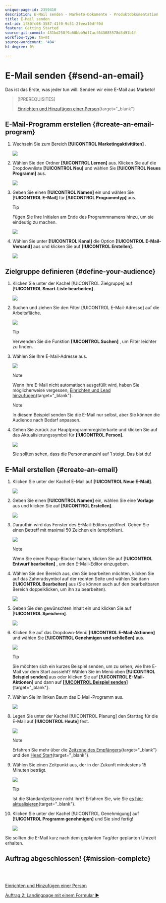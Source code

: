 ```yaml
---
unique-page-id: 2359410
description: E-Mail senden - Marketo-Dokumente - Produktdokumentation
title: E-Mail senden
exl-id: 1f80fc08-3587-41f0-9c51-2feea10dff0d
feature: Getting Started
source-git-commit: 431bd258f9a68bbb9df7acf043085578d3d91b1f
workflow-type: tm+mt
source-wordcount: '404'
ht-degree: 0%

---
```


# E-Mail senden {#send-an-email}

Das ist das Erste, was jeder tun will. Senden wir eine E-Mail aus Marketo!

>[!PREREQUISITES]
>
>[Einrichten und Hinzufügen einer Person](/help/marketo/getting-started/quick-wins/get-set-up-and-add-a-person.md){target="_blank"}

## E-Mail-Programm erstellen {#create-an-email-program}

1. Wechseln Sie zum Bereich **[!UICONTROL Marketingaktivitäten]** .

   ![](assets/send-an-email-1.png)

1. Wählen Sie den Ordner **[!UICONTROL Lernen]** aus. Klicken Sie auf die Dropdownliste **[!UICONTROL Neu]** und wählen Sie **[!UICONTROL Neues Programm]** aus.

   ![](assets/send-an-email-2.png)

1. Geben Sie einen **[!UICONTROL Namen]** ein und wählen Sie **[!UICONTROL E-Mail]** für **[!UICONTROL Programmtyp]** aus.

   >[!TIP]
   >
   >Fügen Sie Ihre Initialen am Ende des Programmnamens hinzu, um sie eindeutig zu machen.

   ![](assets/send-an-email-3.png)

1. Wählen Sie unter **[!UICONTROL Kanal]** die Option **[!UICONTROL E-Mail-Versand]** aus und klicken Sie auf **[!UICONTROL Erstellen]**.

   ![](assets/send-an-email-4.png)

## Zielgruppe definieren {#define-your-audience}

1. Klicken Sie unter der Kachel [!UICONTROL Zielgruppe] auf **[!UICONTROL Smart-Liste bearbeiten]** .

   ![](assets/send-an-email-5.png)

1. Suchen und ziehen Sie den Filter [!UICONTROL E-Mail-Adresse] auf die Arbeitsfläche.

   ![](assets/send-an-email-6.png)

   >[!TIP]
   >
   >Verwenden Sie die Funktion **[!UICONTROL Suchen]** , um Filter leichter zu finden.

1. Wählen Sie Ihre E-Mail-Adresse aus.

   ![](assets/send-an-email-7.png)

   >[!NOTE]
   >
   >Wenn Ihre E-Mail nicht automatisch ausgefüllt wird, haben Sie möglicherweise vergessen, [Einrichten und Lead hinzufügen](/help/marketo/getting-started/quick-wins/get-set-up-and-add-a-person.md){target="_blank"}.

   >[!NOTE]
   >
   >In diesem Beispiel senden Sie die E-Mail nur selbst, aber Sie können die Audience nach Bedarf anpassen.

1. Gehen Sie zurück zur Hauptprogrammregisterkarte und klicken Sie auf das Aktualisierungssymbol für **[!UICONTROL Person]**.

   ![](assets/send-an-email-8.png)

   Sie sollten sehen, dass die Personenanzahl auf 1 steigt. Das bist du!

## E-Mail erstellen {#create-an-email}

1. Klicken Sie unter der Kachel E-Mail auf **[!UICONTROL Neue E-Mail]**.

   ![](assets/send-an-email-9.png)

1. Geben Sie einen **[!UICONTROL Namen]** ein, wählen Sie eine **Vorlage** aus und klicken Sie auf **[!UICONTROL Erstellen]**.

   ![](assets/send-an-email-10.png)

1. Daraufhin wird das Fenster des E-Mail-Editors geöffnet. Geben Sie einen Betreff mit maximal 50 Zeichen ein (empfohlen).

   ![](assets/send-an-email-11.png)

   >[!NOTE]
   >
   >Wenn Sie einen Popup-Blocker haben, klicken Sie auf **[!UICONTROL Entwurf bearbeiten]** , um den E-Mail-Editor einzugeben.

1. Wählen Sie den Bereich aus, den Sie bearbeiten möchten, klicken Sie auf das Zahnradsymbol auf der rechten Seite und wählen Sie dann **[!UICONTROL Bearbeiten]** aus (Sie können auch auf den bearbeitbaren Bereich doppelklicken, um ihn zu bearbeiten).

   ![](assets/send-an-email-12.png)

1. Geben Sie den gewünschten Inhalt ein und klicken Sie auf **[!UICONTROL Speichern]**.

   ![](assets/send-an-email-13.png)

1. Klicken Sie auf das Dropdown-Menü **[!UICONTROL E-Mail-Aktionen]** und wählen Sie **[!UICONTROL Genehmigen und schließen]** aus.

   ![](assets/send-an-email-14.png)

   >[!TIP]
   >
   >Sie möchten sich ein kurzes Beispiel senden, um zu sehen, wie Ihre E-Mail vor dem Start aussieht? Wählen Sie im Menü oben **[!UICONTROL Beispiel senden]** aus oder klicken Sie auf **[!UICONTROL E-Mail-Aktionen]** und dann auf [**[!UICONTROL Beispiel senden]**](/help/marketo/product-docs/email-marketing/general/creating-an-email/send-a-sample-email.md){target="_blank"}.

1. Wählen Sie im linken Baum das E-Mail-Programm aus.

   ![](assets/send-an-email-15.png)

1. Legen Sie unter der Kachel [!UICONTROL Planung] den Starttag für die E-Mail auf **[!UICONTROL Heute]** fest.

   ![](assets/send-an-email-16.png)

   >[!NOTE]
   >
   >Erfahren Sie mehr über die [Zeitzone des Empfängers](/help/marketo/product-docs/email-marketing/email-programs/email-program-actions/scheduling-with-recipient-time-zone/schedule-email-programs-with-recipient-time-zone.md){target="_blank"} und den [Head Start](/help/marketo/product-docs/email-marketing/email-programs/email-program-actions/head-start-for-email-programs.md){target="_blank"}.

1. Wählen Sie einen Zeitpunkt aus, der in der Zukunft mindestens 15 Minuten beträgt.

   ![](assets/send-an-email-17.png)

   >[!TIP]
   >
   >Ist die Standardzeitzone nicht Ihre? Erfahren Sie, wie Sie [es hier aktualisieren](/help/marketo/product-docs/administration/settings/select-your-language-locale-and-time-zone.md){target="_blank"}.

1. Klicken Sie unter der Kachel [!UICONTROL Genehmigung] auf **[!UICONTROL Programm genehmigen]** und Sie sind fertig!

   ![](assets/send-an-email-18.png)

Sie sollten die E-Mail kurz nach dem geplanten Tag/der geplanten Uhrzeit erhalten.

## Auftrag abgeschlossen! {#mission-complete}

<br> 

[Einrichten und Hinzufügen einer Person](/help/marketo/getting-started/quick-wins/get-set-up-and-add-a-person.md)

[Auftrag 2: Landingpage mit einem Formular ►](/help/marketo/getting-started/quick-wins/landing-page-with-a-form.md)
